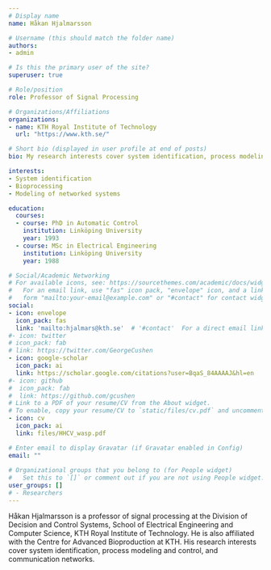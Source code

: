 ```yaml
---
# Display name
name: Håkan Hjalmarsson

# Username (this should match the folder name)
authors:
- admin

# Is this the primary user of the site?
superuser: true

# Role/position
role: Professor of Signal Processing

# Organizations/Affiliations
organizations:
- name: KTH Royal Institute of Technology
  url: "https://www.kth.se/"

# Short bio (displayed in user profile at end of posts)
bio: My research interests cover system identification, process modeling and control, and communication network

interests:
- System identification
- Bioprocessing 
- Modeling of networked systems

education:
  courses:
  - course: PhD in Automatic Control
    institution: Linköping University
    year: 1993
  - course: MSc in Electrical Engineering
    institution: Linköping University
    year: 1988

# Social/Academic Networking
# For available icons, see: https://sourcethemes.com/academic/docs/widgets/#icons
#   For an email link, use "fas" icon pack, "envelope" icon, and a link in the
#   form "mailto:your-email@example.com" or "#contact" for contact widget.
social:
- icon: envelope
  icon_pack: fas
  link: 'mailto:hjalmars@kth.se'  # '#contact'  For a direct email link, use "mailto:test@example.org".
#- icon: twitter
# icon_pack: fab
# link: https://twitter.com/GeorgeCushen
- icon: google-scholar
  icon_pack: ai
  link: https://scholar.google.com/citations?user=BqaS_84AAAAJ&hl=en
#- icon: github
#  icon_pack: fab
#  link: https://github.com/gcushen
# Link to a PDF of your resume/CV from the About widget.
# To enable, copy your resume/CV to `static/files/cv.pdf` and uncomment the lines below.  
- icon: cv
  icon_pack: ai
  link: files/HHCV_wasp.pdf

# Enter email to display Gravatar (if Gravatar enabled in Config)
email: ""
  
# Organizational groups that you belong to (for People widget)
#   Set this to `[]` or comment out if you are not using People widget.  
user_groups: []
# - Researchers
---
```


Håkan Hjalmarsson is a professor of signal processing at the Division of Decision and Control Systems, School of Electrical Engineering and Computer Science, KTH Royal Institute of Technology. He is also affiliated with the Centre for Advanced Bioproduction at KTH. His research interests cover system identification, process modeling and control, and communication networks. 
